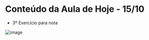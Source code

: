 # Conteúdo da Aula de Hoje - 15/10

- 3º Exercício para nota 

![image](https://user-images.githubusercontent.com/70485830/135541549-b21fdead-45ff-4d52-a6cb-3e233f57aa14.png)




